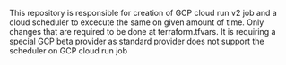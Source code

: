 This repository is responsible for creation of GCP cloud run v2 job and a cloud scheduler to excecute the same on given amount of time.
Only changes that are required to be done at terraform.tfvars.
It is requiring a special GCP beta provider as standard provider does not support the scheduler on GCP cloud run job
